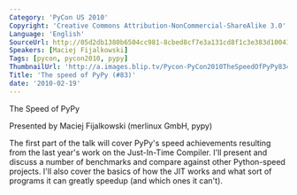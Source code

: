 ```yaml
---
Category: 'PyCon US 2010'
Copyright: 'Creative Commons Attribution-NonCommercial-ShareAlike 3.0'
Language: 'English'
SourceUrl: http://05d2db1380b6504cc981-8cbed8cf7e3a131cd8f1c3e383d10041.r93.cf2.rackcdn.com/pycon-us-2010/334_the-speed-of-pypy-83.m4v
Speakers: [Maciej Fijalkowski]
Tags: [pycon, pycon2010, pypy]
ThumbnailUrl: 'http://a.images.blip.tv/Pycon-PyCon2010TheSpeedOfPyPy83496.png'
Title: 'The speed of PyPy (#83)'
date: '2010-02-19'
---
```

The Speed of PyPy

  
Presented by Maciej Fijalkowski (merlinux GmbH, pypy)

  
The first part of the talk will cover PyPy's speed achievements resulting from
the last year's work on the Just-In-Time Compiler. I'll present and discuss a
number of benchmarks and compare against other Python-speed projects. I'll
also cover the basics of how the JIT works and what sort of programs it can
greatly speedup (and which ones it can't).
